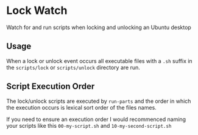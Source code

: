 # Lock Watch

Watch for and run scripts when locking and unlocking an Ubuntu desktop

## Usage

When a lock or unlock event occurs all executable files with a `.sh` suffix in
the `scripts/lock` or `scripts/unlock` directory are run.

## Script Execution Order

The lock/unlock scripts are executed by `run-parts` and the order in which the
execution occurs is lexical sort order of the files names.

If you need to ensure an execution order I would recommenced naming your scripts
like this `00-my-script.sh` and `10-my-second-script.sh`
